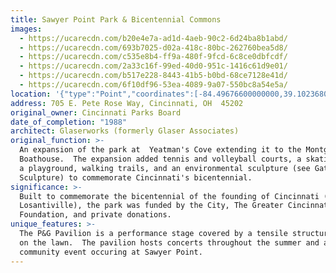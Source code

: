 ```yaml
---
title: Sawyer Point Park & Bicentennial Commons
images:
  - https://ucarecdn.com/b20e4e7a-ad1d-4aeb-90c2-6d24ba8b1abd/
  - https://ucarecdn.com/693b7025-d02a-418c-80bc-262760bea5d8/
  - https://ucarecdn.com/c535e8b4-ff9a-480f-9fcd-6c8ce0dbfcdf/
  - https://ucarecdn.com/2a33c16f-99ed-40d0-951c-1416c61d9e01/
  - https://ucarecdn.com/b517e228-8443-41b5-b0bd-68ce7128e41d/
  - https://ucarecdn.com/6f10df96-53ea-4089-9a07-550bc8a54e5a/
location: '{"type":"Point","coordinates":[-84.49676600000000,39.10236800000000]}'
address: 705 E. Pete Rose Way, Cincinnati, OH  45202
original_owner: Cincinnati Parks Board
date_of_completion: "1988"
architect: Glaserworks (formerly Glaser Associates)
original_function: >-
  An expansion of the park at  Yeatman's Cove extending it to the Montgomery Inn
  Boathouse.  The expansion added tennis and volleyball courts, a skating rink,
  a playground, walking trails, and an environmental sculpture (see Gateway
  Sculpture) to commemorate Cincinnati's bicentennial.
significance: >-
  Built to commemorate the bicentennial of the founding of Cincinnati (formerly
  Losantiville), the park was funded by the City, The Greater Cincinnati
  Foundation, and private donations.
unique_features: >-
  The P&G Pavilion is a performance stage covered by a tensile structure located
  on the lawn.  The pavilion hosts concerts throughout the summer and at
  community event occuring at Sawyer Point.
---
```

